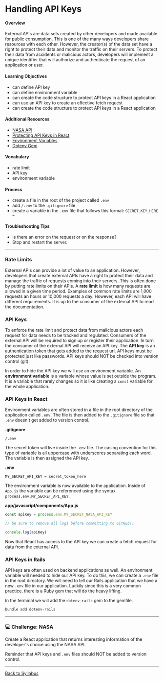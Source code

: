 # Handling API Keys

#### Overview

External APIs are data sets created by other developers and made available for public consumption. This is one of the many ways developers share resources with each other. However, the creator(s) of the data set have a right to protect their data and monitor the traffic on their servers. To protect their data from accidents or malicious actors, developers will implement a unique identifier that will authorize and authenticate the request of an application or user.

#### Learning Objectives

- can define API key
- can define environment variable
- can create the code structure to protect API keys in a React application
- can use an API key to create an effective fetch request
- can create the code structure to protect API keys in a React application

#### Additional Resources

- [NASA API](https://api.nasa.gov/)
- [Protecting API Keys in React](https://upmostly.com/tutorials/how-to-hide-api-keys-in-react-applications)
- [Environment Variables](https://medium.com/chingu/an-introduction-to-environment-variables-and-how-to-use-them-f602f66d15fa)
- [Dotenv Gem](https://mlcomeau.github.io/using_the_dotenv_gem_in_your_rails_app)

#### Vocabulary

- rate limit
- API key
- environment variable

#### Process

- create a file in the root of the project called `.env`
- add `/.env` to the `.gitignore` file
- create a variable in the `.env` file that follows this format: `SECRET_KEY_HERE =`

#### Troubleshooting Tips

- Is there an error on the request or on the response?
- Stop and restart the server.

---

### Rate Limits

External APIs can provide a lot of value to an application. However, developers that create external APIs have a right to protect their data and manage the traffic of requests coming into their servers. This is often done by putting rate limits on their APIs. A **rate limit** is how many requests are allowed in a given time period. Examples of common rate limits are 1,000 requests an hours or 10,000 requests a day. However, each API will have different requirements. It is up to the consumer of the external API to read the documentation.

### API Keys

To enforce the rate limit and protect data from malicious actors each request for data needs to be tracked and regulated. Consumers of the external API will be required to sign up or register their application. In turn the consumer of the external API will receive an API key. The **API key** is an authentication token that gets added to the request url. API keys must be protected just like passwords. API keys should NOT be checked into version control (git).

In order to hide the API key we will use an environment variable. An **environment variable** is a variable whose value is set outside the program. It is a variable that rarely changes so it is like creating a `const` variable for the whole application.

### API Keys in React

Environment variables are often stored in a file in the root directory of the application called `.env`. The file is then added to the `.gitignore` file so that `.env` doesn't get added to version control.

**.gitignore**

```
/.env
```

The secret token will live inside the `.env` file. The casing convention for this type of variable is all uppercase with underscores separating each word. The variable is then assigned the API key.

**.env**

```
MY_SECRET_API_KEY = secret_token_here
```

The environment variable is now available to the application. Inside of `App.js` the variable can be referenced using the syntax `process.env.MY_SECRET_API_KEY`.

**app/javascript/components/App.js**

```javascript
const apiKey = process.env.MY_SECRET_NASA_API_KEY

// be sure to remove all logs before committing to GitHub!!

console.log(apiKey)
```

Now that React has access to the API key we can create a fetch request for data from the external API.

### API Keys in Rails

API keys are often used on backend applications as well. An environment variable will needed to hide our API key. To do this, we can create a `.env` file in the root directory. We will need to tell our Rails application that we have a new `.env` file in our application. Luckily since this is a very common practice, there is a Ruby gem that will do the heavy lifting.

In the terminal we will add the `dotenv-rails` gem to the gemfile.

```bash
bundle add dotenv-rails
```

---

### 💻 Challenge: NASA

Create a React application that returns interesting information of the developer's choice using the NASA API.

Reminder that API keys and `.env` files should NOT be added to version control.

---

[Back to Syllabus](../README.md#unit-ten-capstone-project-mvp)
